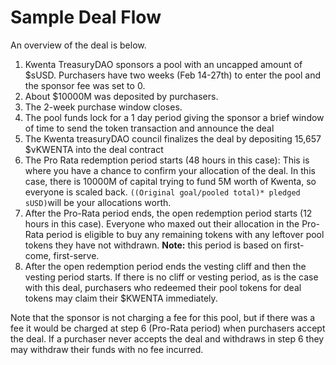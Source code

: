 # Sample Deal Flow

An overview of the deal is below.

1. Kwenta TreasuryDAO sponsors a pool with an uncapped amount of $sUSD. Purchasers have two weeks (Feb 14-27th) to enter the pool and the sponsor fee was set to 0.
2. About $10000M was deposited by purchasers.
3. The 2-week purchase window closes.
4. The pool funds lock for a 1 day period giving the sponsor a brief window of time to send the token transaction and announce the deal
5. The Kwenta treasuryDAO council finalizes the deal by depositing 15,657 $vKWENTA into the deal contract
6. The Pro Rata redemption period starts (48 hours in this case): This is where you have a chance to confirm your allocation of the deal. In this case, there is 10000M of capital trying to fund 5M worth of Kwenta, so everyone is scaled back. `((Original goal/pooled total)* pledged sUSD)`will be your allocations worth.
7. After the Pro-Rata period ends, the open redemption period starts (12 hours in this case). Everyone who maxed out their allocation in the Pro-Rata period is eligible to buy any remaining tokens with any leftover pool tokens they have not withdrawn. **Note:** this period is based on first-come, first-serve.
8. After the open redemption period ends the vesting cliff and then the vesting period starts. If there is no cliff or vesting period, as is the case with this deal, purchasers who redeemed their pool tokens for deal tokens may claim their $KWENTA immediately.

Note that the sponsor is not charging a fee for this pool, but if there was a fee it would be charged at step 6 (Pro-Rata period) when purchasers accept the deal. If a purchaser never accepts the deal and withdraws in step 6 they may withdraw their funds with no fee incurred.
